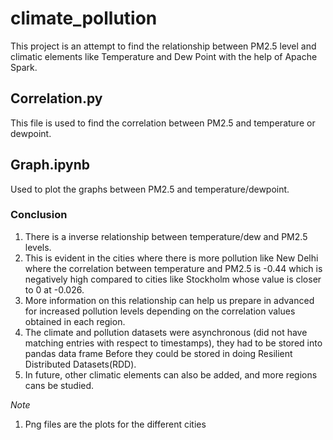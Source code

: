 # climate_pollution

This project is an attempt to find the relationship between PM2.5 level and climatic elements like Temperature and Dew Point with the help of Apache Spark. 

## Correlation.py
This file is used to find the correlation between PM2.5 and temperature or dewpoint.

## Graph.ipynb
Used to plot the graphs between PM2.5 and temperature/dewpoint.

### Conclusion

1. There is a inverse relationship between temperature/dew and PM2.5 levels.
2. This is evident in the cities where there is more pollution like New Delhi where the correlation between temperature and PM2.5 is -0.44 which is negatively high compared to cities like Stockholm whose value is closer to 0 at -0.026.
3. More information on this relationship can help us prepare in advanced for increased pollution levels depending on the correlation values obtained in each region.
4. The climate and pollution datasets were asynchronous (did not have matching entries with respect to timestamps),  they had to be stored into pandas data frame Before they could be stored in doing Resilient Distributed Datasets(RDD). 
5. In future, other climatic elements can also be added, and more regions cans be studied.


*Note*

1. Png files are the plots for the different cities
